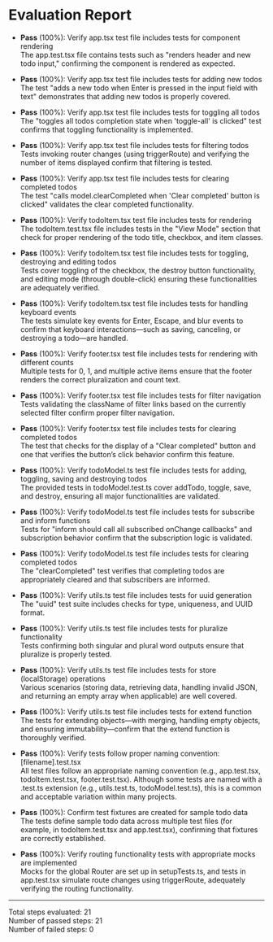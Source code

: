 # Evaluation Report

- **Pass** (100%): Verify app.tsx test file includes tests for component rendering  
  The app.test.tsx file contains tests such as "renders header and new todo input," confirming the component is rendered as expected.

- **Pass** (100%): Verify app.tsx test file includes tests for adding new todos  
  The test "adds a new todo when Enter is pressed in the input field with text" demonstrates that adding new todos is properly covered.

- **Pass** (100%): Verify app.tsx test file includes tests for toggling all todos  
  The "toggles all todos completion state when 'toggle-all' is clicked" test confirms that toggling functionality is implemented.

- **Pass** (100%): Verify app.tsx test file includes tests for filtering todos  
  Tests invoking router changes (using triggerRoute) and verifying the number of items displayed confirm that filtering is tested.

- **Pass** (100%): Verify app.tsx test file includes tests for clearing completed todos  
  The test "calls model.clearCompleted when 'Clear completed' button is clicked" validates the clear completed functionality.

- **Pass** (100%): Verify todoItem.tsx test file includes tests for rendering  
  The todoItem.test.tsx file includes tests in the "View Mode" section that check for proper rendering of the todo title, checkbox, and item classes.

- **Pass** (100%): Verify todoItem.tsx test file includes tests for toggling, destroying and editing todos  
  Tests cover toggling of the checkbox, the destroy button functionality, and editing mode (through double-click) ensuring these functionalities are adequately verified.

- **Pass** (100%): Verify todoItem.tsx test file includes tests for handling keyboard events  
  The tests simulate key events for Enter, Escape, and blur events to confirm that keyboard interactions—such as saving, canceling, or destroying a todo—are handled.

- **Pass** (100%): Verify footer.tsx test file includes tests for rendering with different counts  
  Multiple tests for 0, 1, and multiple active items ensure that the footer renders the correct pluralization and count text.

- **Pass** (100%): Verify footer.tsx test file includes tests for filter navigation  
  Tests validating the className of filter links based on the currently selected filter confirm proper filter navigation.

- **Pass** (100%): Verify footer.tsx test file includes tests for clearing completed todos  
  The test that checks for the display of a "Clear completed" button and one that verifies the button’s click behavior confirm this feature.

- **Pass** (100%): Verify todoModel.ts test file includes tests for adding, toggling, saving and destroying todos  
  The provided tests in todoModel.test.ts cover addTodo, toggle, save, and destroy, ensuring all major functionalities are validated.

- **Pass** (100%): Verify todoModel.ts test file includes tests for subscribe and inform functions  
  Tests for "inform should call all subscribed onChange callbacks" and subscription behavior confirm that the subscription logic is validated.

- **Pass** (100%): Verify todoModel.ts test file includes tests for clearing completed todos  
  The "clearCompleted" test verifies that completing todos are appropriately cleared and that subscribers are informed.

- **Pass** (100%): Verify utils.ts test file includes tests for uuid generation  
  The "uuid" test suite includes checks for type, uniqueness, and UUID format.

- **Pass** (100%): Verify utils.ts test file includes tests for pluralize functionality  
  Tests confirming both singular and plural word outputs ensure that pluralize is properly tested.

- **Pass** (100%): Verify utils.ts test file includes tests for store (localStorage) operations  
  Various scenarios (storing data, retrieving data, handling invalid JSON, and returning an empty array when applicable) are well covered.

- **Pass** (100%): Verify utils.ts test file includes tests for extend function  
  The tests for extending objects—with merging, handling empty objects, and ensuring immutability—confirm that the extend function is thoroughly verified.

- **Pass** (100%): Verify tests follow proper naming convention: [filename].test.tsx  
  All test files follow an appropriate naming convention (e.g., app.test.tsx, todoItem.test.tsx, footer.test.tsx). Although some tests are named with a .test.ts extension (e.g., utils.test.ts, todoModel.test.ts), this is a common and acceptable variation within many projects.

- **Pass** (100%): Confirm test fixtures are created for sample todo data  
  The tests define sample todo data across multiple test files (for example, in todoItem.test.tsx and app.test.tsx), confirming that fixtures are correctly established.

- **Pass** (100%): Verify routing functionality tests with appropriate mocks are implemented  
  Mocks for the global Router are set up in setupTests.ts, and tests in app.test.tsx simulate route changes using triggerRoute, adequately verifying the routing functionality.

---

Total steps evaluated: 21  
Number of passed steps: 21  
Number of failed steps: 0
